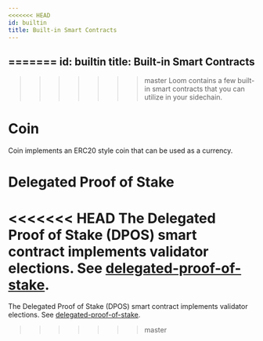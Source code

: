 ```yaml
---
<<<<<<< HEAD
id: builtin
title: Built-in Smart Contracts
---
```

=======
id: builtin 
title: Built-in Smart Contracts
---

>>>>>>> master
Loom contains a few built-in smart contracts that you can utilize in your sidechain.

# Coin

Coin implements an ERC20 style coin that can be used as a currency.

# Delegated Proof of Stake

<<<<<<< HEAD
The Delegated Proof of Stake (DPOS) smart contract implements validator elections. See [delegated-proof-of-stake](delegated-proof-of-stake.html).
=======
The Delegated Proof of Stake (DPOS) smart contract implements validator elections.
See [delegated-proof-of-stake](delegated-proof-of-stake.html).
>>>>>>> master
